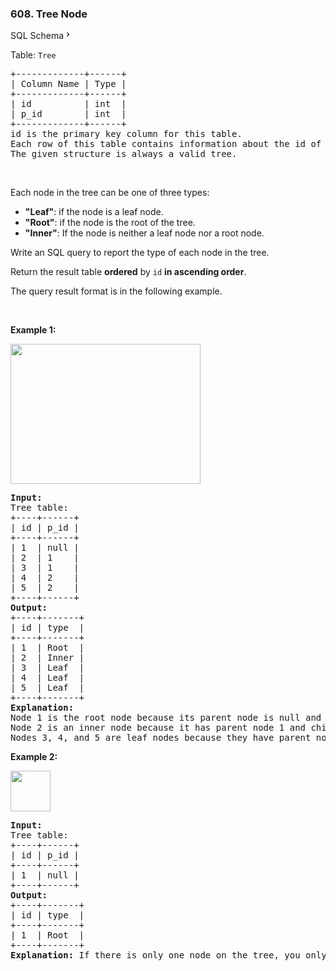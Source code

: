 <h3 align="left"> 608. Tree Node</h3>
<div class="content__u3I1 question-content__JfgR"><div class="sql-schema-wrapper__3VBi"><a class="sql-schema-link__3cEg">SQL Schema<svg viewBox="0 0 24 24" width="1em" height="1em" class="icon__1Md2"><path fill-rule="evenodd" d="M10 6L8.59 7.41 13.17 12l-4.58 4.59L10 18l6-6z"></path></svg></a></div><div><p>Table: <code>Tree</code></p>

<pre>+-------------+------+
| Column Name | Type |
+-------------+------+
| id          | int  |
| p_id        | int  |
+-------------+------+
id is the primary key column for this table.
Each row of this table contains information about the id of a node and the id of its parent node in a tree.
The given structure is always a valid tree.
</pre>

<p>&nbsp;</p>

<p>Each node in the tree can be one of three types:</p>

<ul>
	<li><strong>"Leaf"</strong>: if the node is a leaf node.</li>
	<li><strong>"Root"</strong>: if the node is the root of the tree.</li>
	<li><strong>"Inner"</strong>: If the node is neither a leaf node nor a root node.</li>
</ul>

<p>Write an SQL query to report the type of each node in the tree.</p>

<p>Return the result table <strong>ordered</strong> by <code>id</code> <strong>in ascending order</strong>.</p>

<p>The query result format is in the following example.</p>

<p>&nbsp;</p>
<p><strong>Example 1:</strong></p>
<img alt="" src="https://assets.leetcode.com/uploads/2021/10/22/tree1.jpg" style="width: 304px; height: 224px;">
<pre><strong>Input:</strong> 
Tree table:
+----+------+
| id | p_id |
+----+------+
| 1  | null |
| 2  | 1    |
| 3  | 1    |
| 4  | 2    |
| 5  | 2    |
+----+------+
<strong>Output:</strong> 
+----+-------+
| id | type  |
+----+-------+
| 1  | Root  |
| 2  | Inner |
| 3  | Leaf  |
| 4  | Leaf  |
| 5  | Leaf  |
+----+-------+
<strong>Explanation:</strong> 
Node 1 is the root node because its parent node is null and it has child nodes 2 and 3.
Node 2 is an inner node because it has parent node 1 and child node 4 and 5.
Nodes 3, 4, and 5 are leaf nodes because they have parent nodes and they do not have child nodes.
</pre>

<p><strong>Example 2:</strong></p>
<img alt="" src="https://assets.leetcode.com/uploads/2021/10/22/tree2.jpg" style="width: 64px; height: 65px;">
<pre><strong>Input:</strong> 
Tree table:
+----+------+
| id | p_id |
+----+------+
| 1  | null |
+----+------+
<strong>Output:</strong> 
+----+-------+
| id | type  |
+----+-------+
| 1  | Root  |
+----+-------+
<strong>Explanation:</strong> If there is only one node on the tree, you only need to output its root attributes.
</pre>
</div></div>